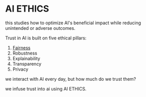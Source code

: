 # AI ETHICS

this studies how to optimize AI's beneficial impact while reducing unintended or adverse outcomes.

Trust in AI is built on five ethical pillars:

1. [Fairness](./fairness.md)
2. Robustness
3. Explainability
4. Transparency
5. Privacy

we interact with AI every day, but how much do we trust them?

we infuse trust into ai using AI ETHICS.
